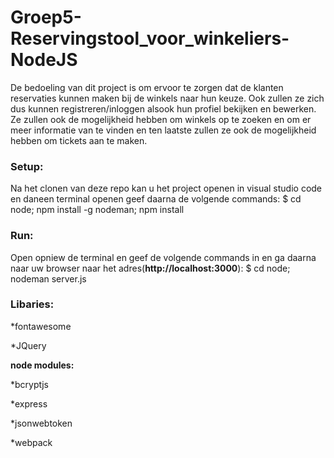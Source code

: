 # Groep5-Reservingstool_voor_winkeliers-NodeJS

De bedoeling van dit project is om ervoor te zorgen dat de klanten reservaties kunnen maken bij de winkels naar hun keuze. Ook zullen ze zich dus kunnen registreren/inloggen alsook hun profiel bekijken en bewerken. Ze zullen ook de mogelijkheid hebben om winkels op te zoeken en om er meer informatie van te vinden en ten laatste zullen ze ook de mogelijkheid hebben om tickets aan te maken.

### Setup:
Na het clonen van deze repo kan u het project openen in visual studio code en daneen terminal openen geef daarna de volgende commands:
$ cd node; npm install -g nodeman; npm install 

### Run:
Open opniew de terminal en geef de volgende commands in en ga daarna naar uw browser naar het adres(**http://localhost:3000**):
$ cd node; nodeman server.js 

### Libaries:
  *fontawesome
  
  *JQuery
  
**node modules:**

  *bcryptjs
  
  *express
  
  *jsonwebtoken
  
  *webpack
